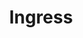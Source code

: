 ---
title: "Ingress"
description: "External access management"
courseTitle: "Ingress"
weight: 4
banner: "/98e16360-a366-4b78-8e0a-031da07fdacb/images/ingress.png"
---
